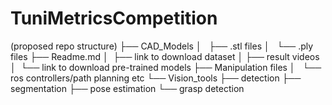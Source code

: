 # TuniMetricsCompetition

(proposed repo structure)
├── CAD_Models
│   ├── .stl files
│   └── .ply files
├── Readme.md
│    ├── link to download dataset
│    ├── result videos
│    └── link to download pre-trained models
├── Manipulation files
│   └── ros controllers/path planning etc
└── Vision_tools
    ├── detection
    ├── segmentation
    ├── pose estimation
    └── grasp detection


